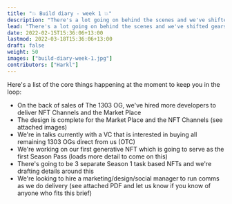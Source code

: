 ```yaml
---
title: "💥 Build diary - week 1 💥"
description: "There's a lot going on behind the scenes and we've shifted gears from 2 weeks of promoting our NFT to a new build phase."
lead: "There's a lot going on behind the scenes and we've shifted gears from 2 weeks of promoting our NFT to a new build phase to deliver on the work we've promised. I'm going to be a bit busier day to day on the delivery side of things over the next 8 weeks, so I'll try and be in boom/discord/twitter as much as possible but most of my time will be focused on shipping work. I'm going to write a weekly diary of whats going on to keep everyone up to date and this is the first chapter. "
date: 2022-02-15T15:36:06+13:00
lastmod: 2022-03-18T15:36:06+13:00
draft: false
weight: 50
images: ["build-diary-week-1.jpg"]
contributors: ["Harkl"]
---
```


Here's a list of the core things happening at the moment to keep you in the loop:

- On the back of sales of The 1303 OG, we've hired more developers to deliver NFT Channels and the Market Place
- The design is complete for the Market Place and the NFT Channels (see attached images)
- We're in talks currently with a VC that is interested in buying all remaining 1303 OGs direct from us (OTC)
- We're working on our first generative NFT which is going to serve as the first Season Pass (loads more detail to come on this)
- There's going to be 3 separate Season 1 task based NFTs and we're drafting details around this
- We're looking to hire a marketing/design/social manager to run comms as we do delivery (see attached PDF and let us know if you know of anyone who fits this brief)
